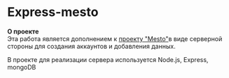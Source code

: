 # Express-mesto

**О проекте**  
Эта работа является дополнением к [проекту "Mesto"](https://kombojiec.github.io/mesto-react/)в виде серверной стороны для создания аккаунтов и добавления данных.

В проекте для реализации сервера используется Node.js, Express, mongoDB

